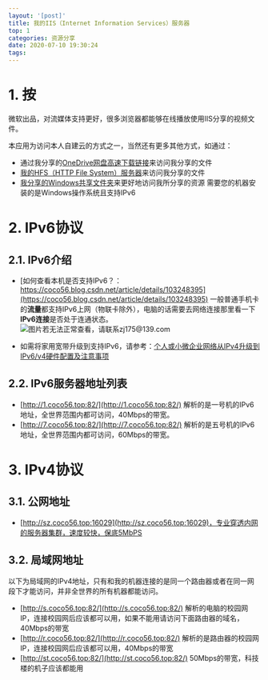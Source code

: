 ```yaml
---
layout: '[post]'
title: 我的IIS（Internet Information Services）服务器
top: 1
categories: 资源分享
date: 2020-07-10 19:30:24
tags:
---
```


# 1. 按

微软出品，对流媒体支持更好，很多浏览器都能够在线播放使用IIS分享的视频文件。

本应用为访问本人自建云的方式之一，当然还有更多其他方式，如通过：
* 通过我分享的[OneDrive网盘高速下载链接](https://www.cnblogs.com/coco56/p/11223189.html)来访问我分享的文件
* [我的HFS（HTTP File System）服务器](https://www.cnblogs.com/coco56/p/13280891.html)来访问我分享的文件
* [我分享的Windows共享文件夹](https://coco56.blog.csdn.net/article/details/105914768)来更好地访问我所分享的资源
需要您的机器安装的是Windows操作系统且支持IPv6

# 2. IPv6协议

## 2.1. IPv6介绍

* [如何查看本机是否支持IPv6？：https://coco56.blog.csdn.net/article/details/103248395](https://coco56.blog.csdn.net/article/details/103248395)
一般普通手机卡的**流量**都支持IPv6上网（物联卡除外），电脑的话需要去网络连接那里看一下**IPv6连接**是否处于连通状态。
![图片若无法正常查看，请联系zj175@139.com](https://img-blog.csdnimg.cn/20200203182510793.png?x-oss-process=image/watermark,type_ZmFuZ3poZW5naGVpdGk,shadow_10,text_aHR0cHM6Ly9jb2NvNTYuYmxvZy5jc2RuLm5ldA==,size_16,color_FFFFFF,t_70)

* 如需将家用宽带升级到支持IPv6，请参考：[个人或小微企业网络从IPv4升级到IPv6/v4硬件配置及注意事项](https://coco56.blog.csdn.net/article/details/105417342)

## 2.2. IPv6服务器地址列表

* [http://1.coco56.top:82/](http://1.coco56.top:82/)
解析的是一号机的IPv6地址，全世界范围内都可访问，40Mbps的带宽。
* [http://7.coco56.top:82/](http://7.coco56.top:82/)
解析的是五号机的IPv6地址，全世界范围内都可访问，60Mbps的带宽。

# 3. IPv4协议

## 3.1. 公网地址

<!-- 穿透内网的服务器已挂，推荐使用IPv6 -->
* [http://sz.coco56.top:16029](http://sz.coco56.top:16029)，专业穿透内网的服务器集群，速度较快，保底5MbPS
<!-- * [http://sz2.coco56.top:10726](http://sz2.coco56.top:10726)，专业穿透内网的服务器集群，速度较快，保底5MbPS
  对流媒体支持更好，使用很多浏览器都支持在线播放视频。 -->

## 3.2. 局域网地址

以下为局域网的IPv4地址，只有和我的机器连接的是同一个路由器或者在同一网段下才能访问，并非全世界的所有机器都能访问。

* [http://s.coco56.top:82/](http://s.coco56.top:82/)
解析的电脑的校园网IP，连接校园网后应该都可以用，如果不能用请访问下面路由器的域名，40Mbps的带宽
* [http://r.coco56.top:82/](http://r.coco56.top:82/)
解析的是路由器的校园网IP，连接校园网后应该都可以用，40Mbps的带宽
* [http://st.coco56.top:82/](http://st.coco56.top:82/)
50Mbps的带宽，科技楼的机子应该都能用
